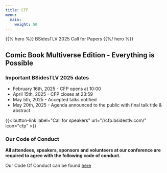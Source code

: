 ```yaml
---
title: CFP
menu:
  main:
    weight: 50
---
```


{{% hero %}}
BSidesTLV 2025 Call for Papers
{{%/ hero %}}

## Comic Book Multiverse Edition - Everything is Possible

### Important BSidesTLV 2025 dates

* February 16th, 2025 - CFP opens at 10:00
* April 15th, 2025 - CFP closes at 23:59
* May 5th, 2025 - Accepted talks notified
* May 20th, 2025 - Agenda announced to the public with final talk title & abstract

{{< button-link label="Call for speakers" url="//cfp.bsidestlv.com/" icon="cfp" >}}

<!-- [**Call for Speakers** powered by **Sessionize.com**](https://sessionize.com/) -->

### Our Code of Conduct

**All attendees, speakers, sponsors and volunteers at our conference are required to agree with the following code of conduct.**

Our Code Of Conduct can be found [here][coc-url]

[coc-url]: /code-of-conduct
